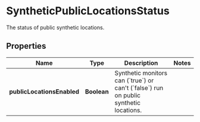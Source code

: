 

# SyntheticPublicLocationsStatus

The status of public synthetic locations.

## Properties

| Name | Type | Description | Notes |
|------------ | ------------- | ------------- | -------------|
|**publicLocationsEnabled** | **Boolean** | Synthetic monitors can (&#x60;true&#x60;) or can&#39;t (&#x60;false&#x60;) run on public synthetic locations. |  |



